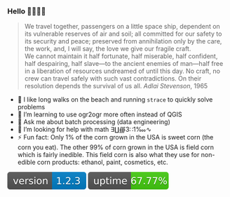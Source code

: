 ### Hello  👨‍🚀🌌🌃

> We travel together, passengers on a little space ship, dependent on its vulnerable reserves of air and soil; all committed for our safety to its security and peace; preserved from annihilation only by the care, the work, and, I will say, the love we give our fragile craft. \
We cannot maintain it half fortunate, half miserable, half confident, half despairing, half slave—to the ancient enemies of man—half free in a liberation of resources undreamed of until this day. No craft, no crew can travel safely with such vast contradictions. On their resolution depends the survival of us all.
>_Adlai Stevenson_, 1965

- 🦔 I like long walks on the beach and running `strace` to quickly solve problems
- 🌱 I’m learning to use ogr2ogr more often instead of QGIS
- 💬 Ask me about batch processing (data engineering)
- 🤔 I’m looking for help with math ∃∐∰3∷1‱∿
- ⚡ Fun fact: Only 1% of the corn grown in the USA is sweet corn (the corn you eat). The other 99% of corn grown in the USA is field corn which is fairly inedible. This field corn is also what they use for non-edible corn products: ethanol, paint, cosmetics, etc.


![the possibility of gaining a useful degree of comprehension](./my_version_number.svg) ![in a situation that previously was too complex](./my_uptime.svg)
